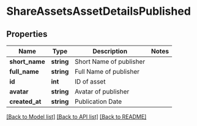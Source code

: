 # ShareAssetsAssetDetailsPublished

## Properties
Name | Type | Description | Notes
------------ | ------------- | ------------- | -------------
**short_name** | **string** | Short Name of publisher | 
**full_name** | **string** | Full Name of publisher | 
**id** | **int** | ID of asset | 
**avatar** | **string** | Avatar of publisher | 
**created_at** | **string** | Publication Date | 

[[Back to Model list]](../README.md#documentation-for-models) [[Back to API list]](../README.md#documentation-for-api-endpoints) [[Back to README]](../README.md)


